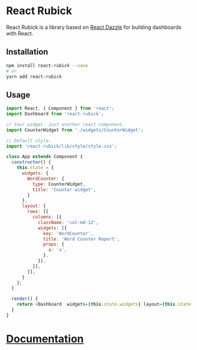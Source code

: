 # React Rubick
React Rubick is a library based on [React Dazzle](https://github.com/Raathigesh/dazzle) for building dashboards with React.

## Installation
```bash
npm install react-rubick --save
# or
yarn add react-rubick
```

## Usage
```javascript
import React, { Component } from 'react';
import Dashboard from 'react-rubick';

// Your widget. Just another react component.
import CounterWidget from './widgets/CounterWidget';

// Default style.
import 'react-rubick/lib/style/style.css';

class App extends Component {
  constructor() {
    this.state = {      
      widgets: {
        WordCounter: {
          type: CounterWidget,
          title: 'Counter widget',
        }
      },
      layout: {
        rows: [{
          columns: [{
            className: 'col-md-12',
            widgets: [{
              key: 'WordCounter',
              title: 'Word Counter Report',
              props: {
                a: 'a',
              },
            }],
          }],
        }],
      }
    };
  }

  render() {
    return <Dashboard  widgets={this.state.widgets} layout={this.state.layout}  />
  }
}
```

# [Documentation](https://github.com/EmanuelJr/react-rubick/blob/master/docs/README.md)